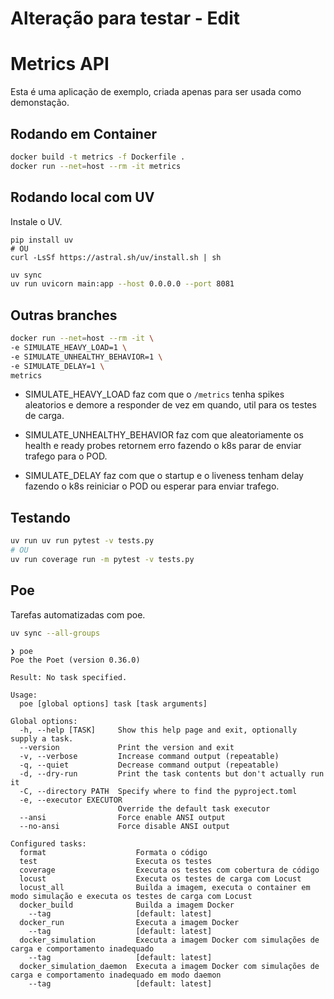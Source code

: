 # Alteração para testar - Edit

# Metrics API

Esta é uma aplicação de exemplo,
criada apenas para ser usada como demonstação.


## Rodando em Container

```bash
docker build -t metrics -f Dockerfile .
docker run --net=host --rm -it metrics
```

## Rodando local com UV

Instale o UV.

```
pip install uv
# OU
curl -LsSf https://astral.sh/uv/install.sh | sh
```

```bash
uv sync  
uv run uvicorn main:app --host 0.0.0.0 --port 8081
```

## Outras branches

```bash
docker run --net=host --rm -it \
-e SIMULATE_HEAVY_LOAD=1 \
-e SIMULATE_UNHEALTHY_BEHAVIOR=1 \
-e SIMULATE_DELAY=1 \
metrics
```

- SIMULATE_HEAVY_LOAD faz com que o `/metrics` tenha spikes aleatorios e demore a responder de vez em quando, util para os testes de carga.

- SIMULATE_UNHEALTHY_BEHAVIOR faz com que aleatoriamente os health e ready probes retornem erro fazendo o k8s parar de enviar trafego para o POD.

- SIMULATE_DELAY faz com que o startup e o liveness tenham delay fazendo o k8s reiniciar o POD ou esperar para enviar trafego.


## Testando

```bash
uv run uv run pytest -v tests.py
# OU
uv run coverage run -m pytest -v tests.py
```

## Poe

Tarefas automatizadas com poe.

```bash
uv sync --all-groups
```

```console
❯ poe       
Poe the Poet (version 0.36.0)

Result: No task specified.

Usage:
  poe [global options] task [task arguments]

Global options:
  -h, --help [TASK]     Show this help page and exit, optionally supply a task.
  --version             Print the version and exit
  -v, --verbose         Increase command output (repeatable)
  -q, --quiet           Decrease command output (repeatable)
  -d, --dry-run         Print the task contents but don't actually run it
  -C, --directory PATH  Specify where to find the pyproject.toml
  -e, --executor EXECUTOR
                        Override the default task executor
  --ansi                Force enable ANSI output
  --no-ansi             Force disable ANSI output

Configured tasks:
  format                    Formata o código
  test                      Executa os testes
  coverage                  Executa os testes com cobertura de código
  locust                    Executa os testes de carga com Locust
  locust_all                Builda a imagem, executa o container em modo simulação e executa os testes de carga com Locust
  docker_build              Builda a imagem Docker
    --tag                   [default: latest]
  docker_run                Executa a imagem Docker
    --tag                   [default: latest]
  docker_simulation         Executa a imagem Docker com simulações de carga e comportamento inadequado
    --tag                   [default: latest]
  docker_simulation_daemon  Executa a imagem Docker com simulações de carga e comportamento inadequado em modo daemon
    --tag                   [default: latest]
```